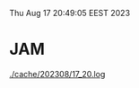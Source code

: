 Thu Aug 17 20:49:05 EEST 2023
# JAM
<a href='./cache/202308/17_20.log'>./cache/202308/17_20.log</a>
